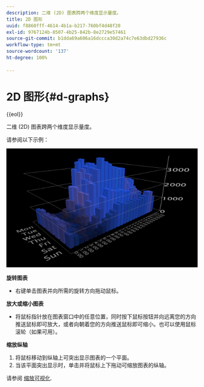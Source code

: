 ```yaml
---
description: 二维 (2D) 图表跨两个维度显示量度。
title: 2D 图形
uuid: f8860fff-4614-4b1a-b217-760bf4d48f20
exl-id: 9767124b-8507-4b25-842b-8e2729e57461
source-git-commit: b1dda69a606a16dccca30d2a74c7e63dbd27936c
workflow-type: tm+mt
source-wordcount: '137'
ht-degree: 100%

---
```


# 2D 图形{#d-graphs}

{{eol}}

二维 (2D) 图表跨两个维度显示量度。

请参阅以下示例：

![](assets/vis_2DGraph.png)

**旋转图表**

* 右键单击图表并向所需的旋转方向拖动鼠标。

**放大或缩小图表**

* 将鼠标指针放在图表窗口中的任意位置，同时按下鼠标按钮并向远离您的方向推送鼠标即可放大，或者向朝着您的方向推送鼠标即可缩小。也可以使用鼠标滚轮（如果可用）。

**缩放纵轴**

1. 将鼠标移动到纵轴上可突出显示图表的一个平面。
1. 当该平面突出显示时，单击并将鼠标上下拖动可缩放图表的纵轴。

请参阅 [缩放可视化](../../../../home/c-get-started/c-vis/c-zoom-vis.md#concept-7e33670bb5344f78a316f1a84cc20530).

